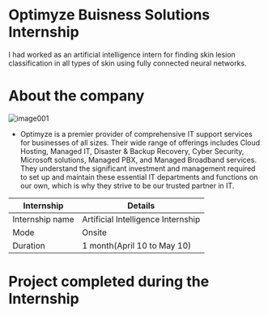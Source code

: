 # Optimyze Buisness Solutions Internship
I had worked as an artificial intelligence intern for finding skin lesion classification in all types of skin using fully connected neural networks.
# About the company
![image001](https://github.com/user-attachments/assets/ece7c2b4-b6f2-458e-8d20-3798c721d547)

- Optimyze is a premier provider of comprehensive IT support services for businesses of all sizes. Their wide range of offerings includes Cloud Hosting, Managed IT, Disaster & Backup Recovery, Cyber Security, Microsoft solutions, Managed PBX, and Managed Broadband services. They understand the significant investment and management required to set up and maintain these essential IT departments and functions on our own, which is why they strive to be our trusted partner in IT.

| Internship | Details |
| --- | --- |
|Internship name| Artificial Intelligence Internship|
|Mode|Onsite|
|Duration|1 month(April 10 to May 10)|

# Project completed during the Internship
